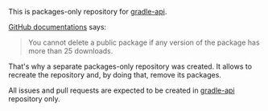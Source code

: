 This is packages-only repository for [gradle-api](https://github.com/remal-gradle-plugins/gradle-api).

[GitHub documentations](https://docs.github.com/en/packages/learn-github-packages/deleting-and-restoring-a-package#package-deletion-and-restoration-support-on-github) says:
> You cannot delete a public package if any version of the package has more than 25 downloads.

That's why a separate packages-only repository was created. It allows to recreate the repository and, by doing that, remove its packages.

All issues and pull requests are expected to be created in [gradle-api](https://github.com/remal-gradle-plugins/gradle-api) repository only.

